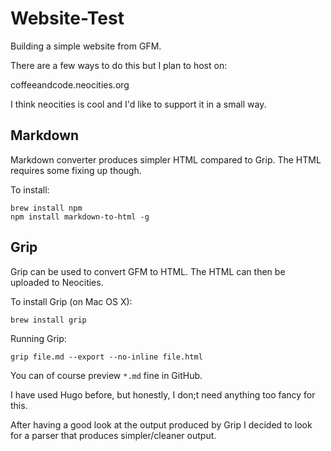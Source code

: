 # Website-Test

Building a simple website from GFM.

There are a few ways to do this but I plan to host on:

coffeeandcode.neocities.org

I think neocities is cool and I'd like to support it in a small way.

## Markdown

Markdown converter produces simpler HTML compared to Grip. The HTML
requires some fixing up though.

To install:

``` shell
brew install npm
npm install markdown-to-html -g
```

## Grip

Grip can be used to convert GFM to HTML. The HTML can then be uploaded
to Neocities.

To install Grip (on Mac OS X):

``` shell
brew install grip
```

Running Grip:

``` shell
grip file.md --export --no-inline file.html
```

You can of course preview `*.md` fine in GitHub.

I have used Hugo before, but honestly, I don;t need anything too fancy
for this.

After having a good look at the output produced by Grip I decided
to look for a parser that produces simpler/cleaner output. 

